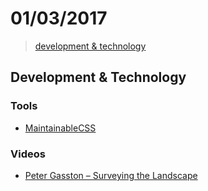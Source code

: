 # 01/03/2017

> [development & technology](#development--technology)


## Development & Technology

### Tools
- [MaintainableCSS](http://maintainablecss.com/)

### Videos
- [Peter Gasston – Surveying the Landscape](https://vimeo.com/194961226)